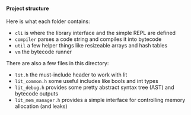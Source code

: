 #### Project structure

Here is what each folder contains:

* `cli` is where the library interface and the simple REPL are defined
* `compiler` parses a code string and compiles it into bytecode
* `util` a few helper things like resizeable arrays and hash tables
* `vm` the bytecode runner

There are also a few files in this directory:

 + `lit.h` the must-include header to work with lit
 + `lit_common.h` some useful includes like bools and int types
 + `lit_debug.h` provides some pretty abstract syntax tree (AST) and bytecode outputs
 + `lit_mem_manager.h` provides a simple interface for controlling memory allocation (and leaks)